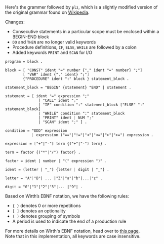 Here's the grammer followed by `plz`, which is a slightly modified version of the original grammar found on [Wikipedia](https://en.wikipedia.org/wiki/PL/0 "link to the Wikipedia page"). <br>

Changes:
- Consecutive statements in a particular scope must be enclosed within a BEGIN-END block
- `DO` and `THEN` are no longer valid keywords
- Procedure definitions, `IF`, `ELSE`, `WHILE` are followed by a colon
- Added keywords `PRINT` and `SCAN` for I/O

```
program = block .

block = [ "CONST" ident "=" number {"," ident "=" number} ";"]
        [ "VAR" ident {"," ident} ";"]
        {"PROCEDURE" ident ":" block } statement_block .

statement_block = "BEGIN" {statement} "END" | statement .

statement = [ ident "=" expression ";"
               | "CALL" ident ";"
               | "IF" condition ":" statement_block ["ELSE" ":" statement_block]
               | "WHILE" condition ":" statement_block
               | "PRINT" ident | NUM ";"
               | "SCAN" ident ";" ] .

condition = "ODD" expression 
            | expression ("=="|"!="|"<"|"<="|">"|">=") expression .

expression = ["+"|"-"] term {("+"|"-") term} .

term = factor {("*"|"/") factor} .

factor = ident | number | "(" expression ")" .

ident = (letter | "_") {letter | digit | "_"} .

letter = "A"|"B"| ... |"Z"|"a"|"b"|...|"z" .

digit = "0"|"1"|"2"|"3"|... |"9"| .

```


Based on Wirth’s EBNF notation, we have the following rules:
- `{ }` denotes 0 or more repetitions
- `[ ]` denotes an optionality
- `( )` denotes grouping of symbols
- A period is used to indicate the end of a production rule

For more details on Wirth's EBNF notation, head over to 
[this page](https://en.wikipedia.org/wiki/Wirth_syntax_notation "Wikipedia link to Wirth syntax notation"). <br>
Note that in this implementation, all keywords are case insensitive.
